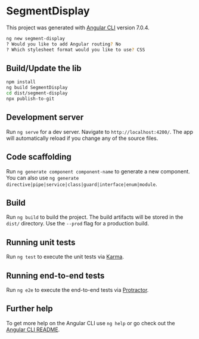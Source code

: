 # SegmentDisplay

This project was generated with [Angular CLI](https://github.com/angular/angular-cli) version 7.0.4.
```sh
ng new segment-display   
? Would you like to add Angular routing? No   
? Which stylesheet format would you like to use? CSS   
```

## Build/Update the lib
```sh
npm install
ng build SegmentDisplay   
cd dist/segment-display
npx publish-to-git
```

## Development server

Run `ng serve` for a dev server. Navigate to `http://localhost:4200/`. The app will automatically reload if you change any of the source files.

## Code scaffolding

Run `ng generate component component-name` to generate a new component. You can also use `ng generate directive|pipe|service|class|guard|interface|enum|module`.

## Build

Run `ng build` to build the project. The build artifacts will be stored in the `dist/` directory. Use the `--prod` flag for a production build.

## Running unit tests

Run `ng test` to execute the unit tests via [Karma](https://karma-runner.github.io).

## Running end-to-end tests

Run `ng e2e` to execute the end-to-end tests via [Protractor](http://www.protractortest.org/).

## Further help

To get more help on the Angular CLI use `ng help` or go check out the [Angular CLI README](https://github.com/angular/angular-cli/blob/master/README.md).

